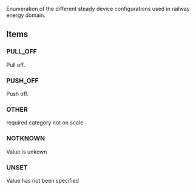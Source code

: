 Enumeration of the different steady device configurations used in railway energy domain.

<!-- end of short definition -->


## Items

### PULL_OFF
Pull off.

### PUSH_OFF
Push off.

### OTHER
required category not on scale

### NOTKNOWN
Value is unkown

### UNSET
Value has not been specified

